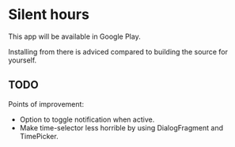 
# Silent hours

This app will be available in Google Play.

Installing from there is adviced compared to building the source for yourself.

## TODO

Points of improvement:

* Option to toggle notification when active.
* Make time-selector less horrible by using DialogFragment and TimePicker.